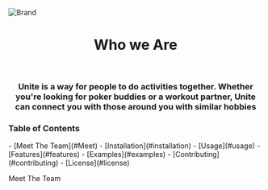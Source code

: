 ![Brand](https://github.com/rolandsaav/HackHarvard2023/assets/118225165/697668cf-2db9-4302-bdb1-9f5d0b1100f0)
<header>
<h1 align = "center"> Who we Are </h1>
</header>
<h3 align = "center"> Unite is a way for people to do activities together. Whether you're looking for poker buddies or a workout partner, Unite can connect you with those around you with similar hobbies </h3>

<h3>Table of Contents</h3>
- [Meet The Team](#Meet)
- [Installation](#installation)
  - [Usage](#usage)
- [Features](#features)
  - [Examples](#examples)
- [Contributing](#contributing)
- [License](#license)

<p>Meet The Team</p> <a name = "Meet"><a>

